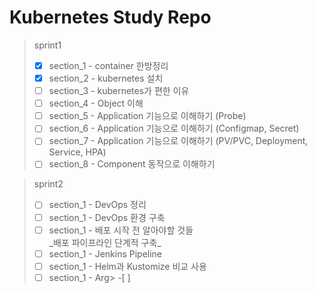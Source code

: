 # Kubernetes Study Repo
>  sprint1
> -[x] section_1 - container 한방정리 
> -[x] section_2 - kubernetes 설치
> -[ ] section_3 - kubernetes가 편한 이유
> -[ ] section_4 - Object 이해
> -[ ] section_5 - Application 기능으로 이해하기 (Probe)
> -[ ] section_6 - Application 기능으로 이해하기 (Configmap, Secret)
> -[ ] section_7 - Application 기능으로 이해하기 (PV/PVC, Deployment, Service, HPA)
> -[ ] section_8 - Component 동작으로 이해하기

> sprint2  
> -[ ] section_1 - DevOps 정리
> -[ ] section_1 - DevOps 환경 구축
> -[ ] section_1 - 배포 시작 전 알아야할 것들  
> \_배포 파이프라인 단계적 구축\_ 
> -[ ] section_1 - Jenkins Pipeline
> -[ ] section_1 - Helm과 Kustomize 비교 사용
> -[ ] section_1 - Arg> -[ ]  

